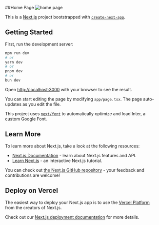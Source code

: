##Home Page
![home page]([https://github.com/hossam-dev14/paper_scissor_game/assets/73648971/950e50af-cf52-4bda-b508-0c8bdb0ac53e](https://vercel.com/_next/image?url=%2Fapi%2Fscreenshot%3Fdark%3D1%26deploymentId%3Ddpl_4TgmnoMCq6kNJ2gvmYSW51sPydRC%26teamId%3Dhossamdevs-projects%26withStatus%3D1&w=640&q=75&dpl=dpl_EuyA4fyP144YisKLhGH7EAeHAb5t))


This is a [Next.js](https://nextjs.org/) project bootstrapped with [`create-next-app`](https://github.com/vercel/next.js/tree/canary/packages/create-next-app).

## Getting Started

First, run the development server:

```bash
npm run dev
# or
yarn dev
# or
pnpm dev
# or
bun dev
```

Open [http://localhost:3000](http://localhost:3000) with your browser to see the result.

You can start editing the page by modifying `app/page.tsx`. The page auto-updates as you edit the file.

This project uses [`next/font`](https://nextjs.org/docs/basic-features/font-optimization) to automatically optimize and load Inter, a custom Google Font.

## Learn More

To learn more about Next.js, take a look at the following resources:

- [Next.js Documentation](https://nextjs.org/docs) - learn about Next.js features and API.
- [Learn Next.js](https://nextjs.org/learn) - an interactive Next.js tutorial.

You can check out [the Next.js GitHub repository](https://github.com/vercel/next.js/) - your feedback and contributions are welcome!

## Deploy on Vercel

The easiest way to deploy your Next.js app is to use the [Vercel Platform](https://vercel.com/new?utm_medium=default-template&filter=next.js&utm_source=create-next-app&utm_campaign=create-next-app-readme) from the creators of Next.js.

Check out our [Next.js deployment documentation](https://nextjs.org/docs/deployment) for more details.

